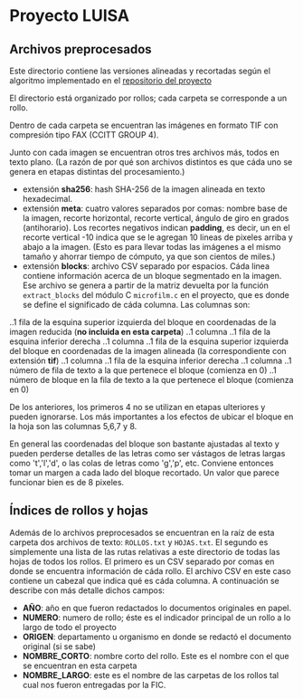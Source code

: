 # Proyecto LUISA
## Archivos preprocesados

Este directorio contiene las versiones alineadas y recortadas según el algoritmo implementado en el [repositorio del proyecto](http://gitlab.fing.edu.uy/mh/imgproc.git/)

El directorio está organizado por rollos; cada carpeta se corresponde a un rollo.

Dentro de cada carpeta se encuentran las imágenes en formato TIF con compresión tipo FAX (CCITT GROUP 4).

Junto con cada imagen se encuentran otros tres archivos más, todos en texto plano. (La razón de por qué son archivos distintos es que cáda uno se genera en etapas distintas del procesamiento.)

* extensión **sha256**: hash SHA-256 de la imagen alineada en texto hexadecimal.
* extensión **meta**:   cuatro valores separados por comas: nombre base de la imagen, recorte horizontal, recorte vertical, ángulo de giro en grados (antihorario). Los recortes negativos indican __padding__, es decir, un en el recorte vertical -10 indica que se le agregan 10 lineas de pixeles arriba y abajo a la imagen. (Esto es para llevar todas las imágenes a el mismo tamaño y ahorrar tiempo de cómputo, ya que son cientos de miles.)
* extensión **blocks**: archivo CSV separado por espacios. Cáda linea contiene información acerca de un bloque segmentado en la imagen. Ese archivo se genera a partir de la matriz devuelta por la función `extract_blocks` del módulo C `microfilm.c` en el proyecto, que es donde se define el significado de cáda columna. Las columnas son:

..1 fila de la esquina superior izquierda del bloque en coordenadas de la imagen reducida (__no incluida en esta carpeta__)
..1 columna
..1 fila de la esquina inferior derecha
..1 columna 
..1 fila de la esquina superior izquierda del bloque en coordenadas de la imagen alineada (la correspondiente  con extensión **tif**)
..1 columna
..1 fila de la esquina inferior derecha
..1 columna
..1 número de fila de texto a la que pertenece el bloque (comienza en 0)
..1 número de bloque en la fila de texto a la que pertenece el bloque (comienza en 0)

De los anteriores, los primeros 4 no se utilizan en etapas ulteriores y pueden ignorarse. Los más importantes a los efectos de ubicar el bloque en la hoja son las columnas 5,6,7 y 8.

En general las coordenadas del bloque son bastante ajustadas al texto y pueden perderse detalles de las letras como ser vástagos de letras largas como 't','l','d', o las colas de letras como 'g','p', etc. Conviene entonces tomar un margen a cada lado del bloque recortado. Un valor que parece funcionar bien es de 8 pixeles.

## Índices de rollos y hojas

Además de lo archivos preprocesados se encuentran en la raíz de esta carpeta dos archivos de texto: `ROLLOS.txt` y `HOJAS.txt`. El segundo es simplemente una lista de las rutas relativas a este directorio de todas las hojas de todos los rollos. El primero es un CSV separado por comas en donde se encuentra información de cáda rollo. El archivo CSV en este caso contiene un cabezal que indica qué es cáda columna. A continuación se describe con más detalle dichos campos:

* **AÑO**: año en que fueron redactados lo documentos originales en papel.
* **NUMERO**: numero de rollo; éste es el indicador principal de un rollo a lo largo de todo el proyecto
* **ORIGEN**: departamento u organismo en donde se redactó el documento original (si se sabe)
* **NOMBRE_CORTO**: nombre corto del rollo. Este es el nombre con el que se encuentran en esta carpeta
* **NOMBRE_LARGO**: este es el nombre de las carpetas de los rollos tal cual nos fueron entregadas por la FIC.



